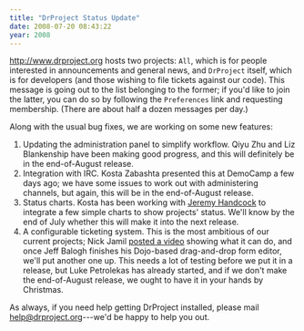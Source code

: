 ```yaml
---
title: "DrProject Status Update"
date: 2008-07-20 08:43:22
year: 2008
---
```

<a href="http://www.drproject.org">http://www.drproject.org</a> hosts two projects: <code>All</code>, which is for people interested in announcements and general news, and <code>DrProject</code> itself, which is for developers (and those wishing to file tickets against our code).  This message is going out to the list belonging to the former; if you'd like to join the latter, you can do so by following the <code>Preferences</code> link and requesting membership.  (There are about half a dozen messages per day.)

Along with the usual bug fixes, we are working on some new features:
<ol>
	<li>Updating the administration panel to simplify workflow.  Qiyu Zhu and Liz Blankenship have been making good progress, and this will definitely be in the end-of-August release.</li>
	<li>Integration with IRC.  Kosta Zabashta presented this at DemoCamp a few days ago; we have some issues to work out with administering channels, but again, this will be in the end-of-August release.</li>
	<li>Status charts.  Kosta has been working with <a href="http://www.aperte.org">Jeremy Handcock</a> to integrate a few simple charts to show projects' status.  We'll know by the end of July whether this will make it into the next release.</li>
	<li>A configurable ticketing system.  This is the most ambitious of our current projects; Nick Jamil <a href="http://drpnewt.wordpress.com/2008/07/17/newt-screencast-2/">posted a video</a> showing what it can do, and once Jeff Balogh finishes his Dojo-based drag-and-drop form editor, we'll put another one up.  This needs a lot of testing before we put it in a release, but Luke Petrolekas has already started, and if we don't make the end-of-August release, we ought to have it in your hands by Christmas.</li>
</ol>
As always, if you need help getting DrProject installed, please mail <a href="mailto:help@drproject.org">help@drproject.org</a>---we'd be happy to help you out.
